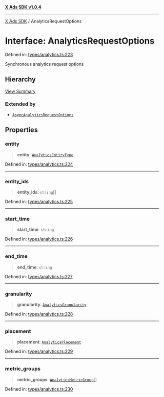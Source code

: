 [**X Ads SDK v1.0.4**](../README.md)

***

[X Ads SDK](../globals.md) / AnalyticsRequestOptions

# Interface: AnalyticsRequestOptions

Defined in: [types/analytics.ts:223](https://github.com/kage1020/x-ads-sdk/blob/main/src/types/analytics.ts#L223)

Synchronous analytics request options

## Hierarchy

[View Summary](../hierarchy.md)

### Extended by

- [`AsyncAnalyticsRequestOptions`](AsyncAnalyticsRequestOptions.md)

## Properties

### entity

> **entity**: [`AnalyticsEntityType`](../type-aliases/AnalyticsEntityType.md)

Defined in: [types/analytics.ts:224](https://github.com/kage1020/x-ads-sdk/blob/main/src/types/analytics.ts#L224)

***

### entity\_ids

> **entity\_ids**: `string`[]

Defined in: [types/analytics.ts:225](https://github.com/kage1020/x-ads-sdk/blob/main/src/types/analytics.ts#L225)

***

### start\_time

> **start\_time**: `string`

Defined in: [types/analytics.ts:226](https://github.com/kage1020/x-ads-sdk/blob/main/src/types/analytics.ts#L226)

***

### end\_time

> **end\_time**: `string`

Defined in: [types/analytics.ts:227](https://github.com/kage1020/x-ads-sdk/blob/main/src/types/analytics.ts#L227)

***

### granularity

> **granularity**: [`AnalyticsGranularity`](../type-aliases/AnalyticsGranularity.md)

Defined in: [types/analytics.ts:228](https://github.com/kage1020/x-ads-sdk/blob/main/src/types/analytics.ts#L228)

***

### placement

> **placement**: [`AnalyticsPlacement`](../type-aliases/AnalyticsPlacement.md)

Defined in: [types/analytics.ts:229](https://github.com/kage1020/x-ads-sdk/blob/main/src/types/analytics.ts#L229)

***

### metric\_groups

> **metric\_groups**: [`AnalyticsMetricGroup`](../type-aliases/AnalyticsMetricGroup.md)[]

Defined in: [types/analytics.ts:230](https://github.com/kage1020/x-ads-sdk/blob/main/src/types/analytics.ts#L230)
